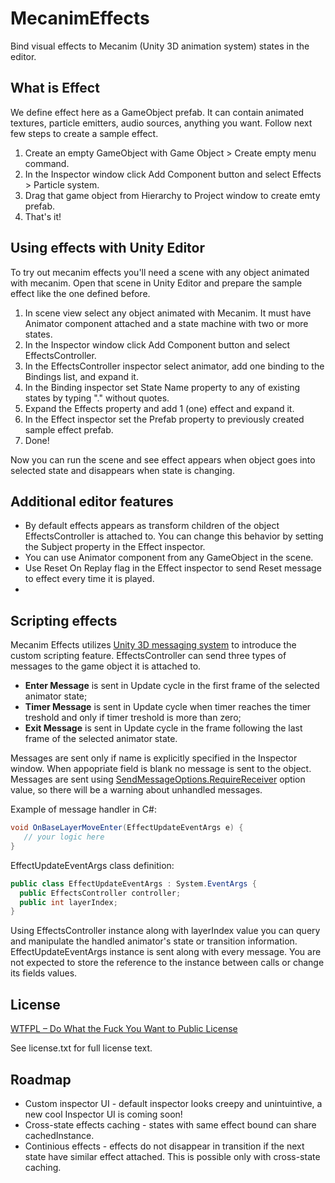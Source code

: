 MecanimEffects
==============

Bind visual effects to Mecanim (Unity 3D animation system) states in the editor.

## What is Effect

We define effect here as a GameObject prefab. It can contain animated textures, particle emitters, audio sources, anything you want. Follow next few steps to create a sample effect.

1. Create an empty GameObject with Game Object > Create empty menu command.
2. In the Inspector window click Add Component button and select Effects > Particle system.
3. Drag that game object from Hierarchy to Project window to create emty prefab.
4. That's it!

## Using effects with Unity Editor

To try out mecanim effects you'll need a scene with any object animated with mecanim. Open that scene in Unity Editor and prepare the sample effect like the one defined before.

1. In scene view select any object animated with Mecanim. It must have Animator component attached and a state machine with two or more states.
2. In the Inspector window click Add Component button and select EffectsController.
3. In the EffectsController inspector select animator, add one binding to the Bindings list, and expand it.
4. In the Binding inspector set State Name property to any of existing states by typing "<Layer Name>.<State Name>" without quotes.
5. Expand the Effects property and add 1 (one) effect and expand it.
6. In the Effect inspector set the Prefab property to previously created sample effect prefab.
7. Done!

Now you can run the scene and see effect appears when object goes into selected state and disappears when state is changing.

## Additional editor features

* By default effects appears as transform children of the object EffectsController is attached to. You can change this behavior by setting the Subject property in the Effect inspector.
* You can use Animator component from any GameObject in the scene.
* Use Reset On Replay flag in the Effect inspector to send Reset message to effect every time it is played.
* 

## Scripting effects

Mecanim Effects utilizes [Unity 3D messaging system](http://docs.unity3d.com/Documentation/ScriptReference/Component.SendMessage.html) to introduce the custom scripting feature. EffectsController can send three types of messages to the game object it is attached to.

* **Enter Message** is sent in Update cycle in the first frame of the selected animator state;
* **Timer Message** is sent in Update cycle when timer reaches the timer treshold and only if timer treshold is more than zero;
* **Exit Message** is sent in Update cycle in the frame following the last frame of the selected animator state.

Messages are sent only if name is explicitly specified in the Inspector window. When appopriate field is blank no message is sent to the object. Messages are sent using [SendMessageOptions.RequireReceiver](http://docs.unity3d.com/Documentation/ScriptReference/SendMessageOptions.RequireReceiver.html) option value, so there will be a warning about unhandled messages.

Example of message handler in C#:

````c#
void OnBaseLayerMoveEnter(EffectUpdateEventArgs e) {
   // your logic here
}
````

EffectUpdateEventArgs class definition: 

````c#
public class EffectUpdateEventArgs : System.EventArgs {
  public EffectsController controller;
  public int layerIndex;
}
````

Using EffectsController instance along with layerIndex value you can query and manipulate the handled animator's state or transition information. EffectUpdateEventArgs instance is sent along with every message. You are not expected to store the reference to the instance between calls or change its fields values.

## License

[WTFPL – Do What the Fuck You Want to Public License](http://www.wtfpl.net/)

See license.txt for full license text.

## Roadmap

* Custom inspector UI - default inspector looks creepy and unintuintive, a new cool Inspector UI is coming soon!
* Cross-state effects caching - states with same effect bound can share cachedInstance.
* Continious effects - effects do not disappear in transition if the next state have similar effect attached. This is possible only with cross-state caching.

